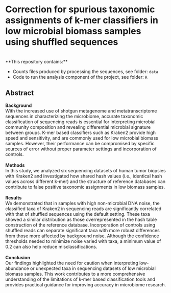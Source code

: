 
# Correction for spurious taxonomic assignments of k-mer classifiers in low microbial biomass samples using shuffled sequences 
<br />
**This repository contains:** <br />

 * Counts files produced by processing the sequences, see folder: `data`
 * Code to run the analysis component of the project, see folder: `R`

## Abstract
**Background**<br />
With the increased use of shotgun metagenome and metatranscriptome sequences in characterizing the microbiome, accurate taxonomic classification of sequencing reads is essential for interpreting microbial community composition and revealing differential microbial signature between groups. K-mer based classifiers such as Kraken2 provide high speed and sensitivity, and are commonly used for low microbial biomass samples. However, their performance can be compromised by specific sources of error without proper parameter settings and incorporation of controls. 
<br />
<br />
**Methods**<br />
In this study, we analyzed six sequencing datasets of human tumor biopsies with Kraken2 and investigated how shared hash values (i.e., identical hash values across different k-mer) and the structure of reference databases can contribute to false positive taxonomic assignments in low biomass samples. 
<br />
<br />
**Results**<br />
We demonstrated that in samples with high non-microbial DNA noise, the classified taxa of Kraken2 in sequencing reads are significantly correlated with that of shuffled sequences using the default setting. These taxa showed a similar distribution as those overrepresented in the hash table construction of the reference database. Incorporation of controls using shuffled reads can separate significant taxa with more robust differences from those more affected by background noise. Although the confidence thresholds needed to minimize noise varied with taxa, a minimum value of 0.2 can also help reduce misclassifications. 
<br />
<br />
**Conclusion**<br />
Our findings highlighted the need for caution when interpreting low-abundance or unexpected taxa in sequencing datasets of low microbial biomass samples. This work contributes to a more comprehensive understanding of the limitations of k-mer based classification tools and provides practical guidance for improving accuracy in microbiome research.
<br />
<br />